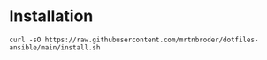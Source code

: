 # Installation

```
curl -sO https://raw.githubusercontent.com/mrtnbroder/dotfiles-ansible/main/install.sh
```
